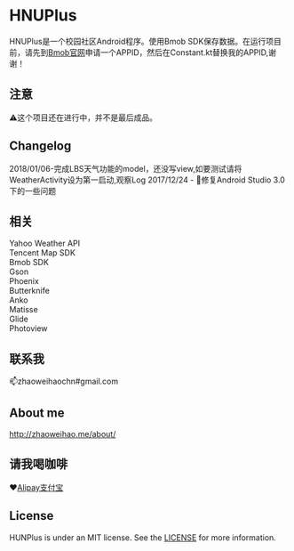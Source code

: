 # HNUPlus

HNUPlus是一个校园社区Android程序。使用Bmob SDK保存数据。在运行项目前，请先到[Bmob官网](https://www.bmob.cn)申请一个APPID，然后在Constant.kt替换我的APPID,谢谢！

## 注意
:warning:这个项目还在进行中，并不是最后成品。
## Changelog
2018/01/06-完成LBS天气功能的model，还没写view,如要测试请将WeatherActivity设为第一启动,观察Log
2017/12/24 - :bug:修复Android Studio 3.0下的一些问题
## 相关
Yahoo Weather API<br>
Tencent Map SDK<br>
Bmob SDK<br>
Gson<br>
Phoenix<br>
Butterknife<br>
Anko<br>
Matisse<br>
Glide<br>
Photoview
## 联系我
:mailbox:zhaoweihaochn#gmail.com
## About me
http://zhaoweihao.me/about/
## 请我喝咖啡
:heart:[Alipay支付宝](http://op4e089f0.bkt.clouddn.com/1512475882201.jpg)
## License
HUNPlus is under an MIT license. See the [LICENSE](LICENSE) for more information.

